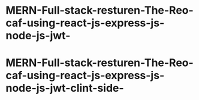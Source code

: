 # MERN-Full-stack-resturen-The-Reo-caf-using-react-js-express-js-node-js-jwt-
# MERN-Full-stack-resturen-The-Reo-caf-using-react-js-express-js-node-js-jwt-clint-side-
